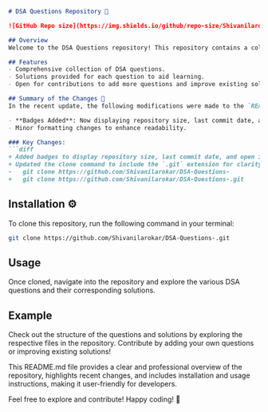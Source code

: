 ```markdown
# DSA Questions Repository 🚀

![GitHub Repo size](https://img.shields.io/github/repo-size/Shivanilarokar/DSA-Questions-) ![Last Commit](https://img.shields.io/github/last-commit/Shivanilarokar/DSA-Questions-) ![Open Issues](https://img.shields.io/github/issues/Shivanilarokar/DSA-Questions-)

## Overview
Welcome to the DSA Questions repository! This repository contains a collection of Data Structures and Algorithms (DSA) questions along with their solutions. It is designed to help developers practice and enhance their problem-solving skills.

## Features
- Comprehensive collection of DSA questions.
- Solutions provided for each question to aid learning.
- Open for contributions to add more questions and improve existing solutions.

## Summary of the Changes 📝
In the recent update, the following modifications were made to the `README.md` file:

- **Badges Added**: Now displaying repository size, last commit date, and open issues for better visibility.
- Minor formatting changes to enhance readability.

### Key Changes:
```diff
+ Added badges to display repository size, last commit date, and open issues.
+ Updated the clone command to include the `.git` extension for clarity.
-   git clone https://github.com/Shivanilarokar/DSA-Questions-
+   git clone https://github.com/Shivanilarokar/DSA-Questions-.git
```

## Installation ⚙️
To clone this repository, run the following command in your terminal:
```bash
git clone https://github.com/Shivanilarokar/DSA-Questions-.git
```

## Usage
Once cloned, navigate into the repository and explore the various DSA questions and their corresponding solutions.

## Example
Check out the structure of the questions and solutions by exploring the respective files in the repository. Contribute by adding your own questions or improving existing solutions!

This README.md file provides a clear and professional overview of the repository, highlights recent changes, and includes installation and usage instructions, making it user-friendly for developers.

Feel free to explore and contribute! Happy coding! 🎉
```
